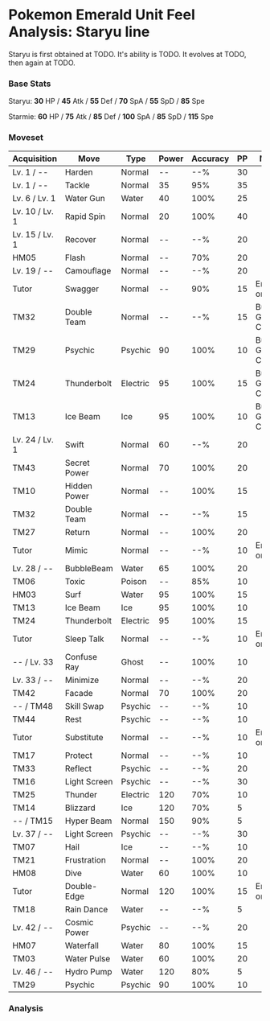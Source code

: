 # Pokemon Emerald Unit Feel Analysis: Staryu line

Staryu is first obtained at TODO. It's ability is TODO. It evolves at TODO, then again at TODO.

### Base Stats

Staryu: **30** HP / **45** Atk / **55** Def / **70** SpA / **55** SpD / **85** Spe

Starmie: **60** HP / **75** Atk / **85** Def / **100** SpA / **85** SpD / **115** Spe

### Moveset

|Acquisition   |Move        |Type    |Power|Accuracy|PP |Notes                    |
|---           |---         |---     |---  |---     |---|---                      |
|Lv. 1 / --    |Harden      |Normal  |--   |--%     |30 |                         |
|Lv. 1 / --    |Tackle      |Normal  |35   |95%     |35 |                         |
|Lv. 6 / Lv. 1 |Water Gun   |Water   |40   |100%    |25 |                         |
|Lv. 10 / Lv. 1|Rapid Spin  |Normal  |20   |100%    |40 |                         |
|Lv. 15 / Lv. 1|Recover     |Normal  |--   |--%     |20 |                         |
|HM05          |Flash       |Normal  |--   |70%     |20 |                         |
|Lv. 19 / --   |Camouflage  |Normal  |--   |--%     |20 |                         |
|Tutor         |Swagger     |Normal  |--   |90%     |15 |Emerald only             |
|TM32          |Double Team |Normal  |--   |--%     |15 |Buy at Game Corner       |
|TM29          |Psychic     |Psychic |90   |100%    |10 |Buy at Game Corner       |
|TM24          |Thunderbolt |Electric|95   |100%    |15 |Buy at Game Corner       |
|TM13          |Ice Beam    |Ice     |95   |100%    |10 |Buy at Game Corner       |
|Lv. 24 / Lv. 1|Swift       |Normal  |60   |--%     |20 |                         |
|TM43          |Secret Power|Normal  |70   |100%    |20 |                         |
|TM10          |Hidden Power|Normal  |--   |100%    |15 |                         |
|TM32          |Double Team |Normal  |--   |--%     |15 |                         |
|TM27          |Return      |Normal  |--   |100%    |20 |                         |
|Tutor         |Mimic       |Normal  |--   |--%     |10 |Emerald only             |
|Lv. 28 / --   |BubbleBeam  |Water   |65   |100%    |20 |                         |
|TM06          |Toxic       |Poison  |--   |85%     |10 |                         |
|HM03          |Surf        |Water   |95   |100%    |15 |                         |
|TM13          |Ice Beam    |Ice     |95   |100%    |10 |                         |
|TM24          |Thunderbolt |Electric|95   |100%    |15 |                         |
|Tutor         |Sleep Talk  |Normal  |--   |--%     |10 |Emerald only             |
|-- / Lv. 33   |Confuse Ray |Ghost   |--   |100%    |10 |                         |
|Lv. 33 / --   |Minimize    |Normal  |--   |--%     |20 |                         |
|TM42          |Facade      |Normal  |70   |100%    |20 |                         |
|-- / TM48     |Skill Swap  |Psychic |--   |--%     |10 |                         |
|TM44          |Rest        |Psychic |--   |--%     |10 |                         |
|Tutor         |Substitute  |Normal  |--   |--%     |10 |Emerald only             |
|TM17          |Protect     |Normal  |--   |--%     |10 |                         |
|TM33          |Reflect     |Psychic |--   |--%     |20 |                         |
|TM16          |Light Screen|Psychic |--   |--%     |30 |                         |
|TM25          |Thunder     |Electric|120  |70%     |10 |                         |
|TM14          |Blizzard    |Ice     |120  |70%     |5  |                         |
|-- / TM15     |Hyper Beam  |Normal  |150  |90%     |5  |                         |
|Lv. 37 / --   |Light Screen|Psychic |--   |--%     |30 |                         |
|TM07          |Hail        |Ice     |--   |--%     |10 |                         |
|TM21          |Frustration |Normal  |--   |100%    |20 |                         |
|HM08          |Dive        |Water   |60   |100%    |10 |                         |
|Tutor         |Double-Edge |Normal  |120  |100%    |15 |Emerald only             |
|TM18          |Rain Dance  |Water   |--   |--%     |5  |                         |
|Lv. 42 / --   |Cosmic Power|Psychic |--   |--%     |20 |                         |
|HM07          |Waterfall   |Water   |80   |100%    |15 |                         |
|TM03          |Water Pulse |Water   |60   |100%    |20 |                         |
|Lv. 46 / --   |Hydro Pump  |Water   |120  |80%     |5  |                         |
|TM29          |Psychic     |Psychic |90   |100%    |10 |                         |

### Analysis